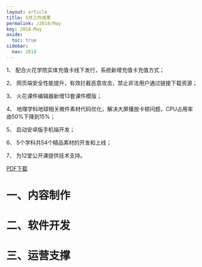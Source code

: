 ```yaml
---
layout: article
title: 5月工作成果
permalink: /2018/May
key: 2018-May
aside:
  toc: true
sidebar:
  nav: 2018
---
```


1、 配合火花学院实体充值卡线下发行，系统新增充值卡充值方式；

2、 网页端安全性能提升，有效拦截恶意攻击，禁止非法用户通过链接下载资源；

3、 火花课件编辑器新增13套课件模版；

4、 地理学科地球相关微件素材代码优化，解决大屏播放卡顿问题，CPU占用率由50%下降到15%；

5、 启动安卓版手机端开发；

6、 5个学科共54个精品素材的开发和上线；

7、 为12堂公开课提供技术支持。

[PDF下载](https://raw.githubusercontent.com/Xiyue-team/doc_monthlyreport/master/pdf/%E7%81%AB%E8%8A%B1%E5%AD%A6%E9%99%A22018%E5%B9%B45%E6%9C%88%E6%9C%88%E6%8A%A5.pdf)

# 一、内容制作

# 二、软件开发

# 三、运营支撑
